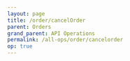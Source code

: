 ```yaml
---
layout: page
title: /order/cancelOrder
parent: Orders
grand_parent: API Operations
permalink: /all-ops/order/cancelorder
op: true
---
```


<script>
    window.addEventListener('load', () => {
        const TDV = Symbol.for('tdv-docs');
        window[TDV].defineTryit({
            name: 'cancelOrder',
            endpoint: '/order/cancelOrder',
            method: 'POST',
            params: {
                orderId: 0,
                clOrdId: 'string',
                activationTime: new Date().toJSON(),
                customTag50: 'label_text',
                isAutomated: true
            }
        });
        window[TDV].buildCallouts(window[TDV].buildCallouts.defaultAuthWarning);
    });
</script>